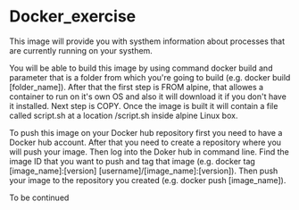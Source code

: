 # Docker_exercise

This image will provide you with systhem information about processes that are currently running on your systhem.

You will be able to build this image by using command docker build and parameter that is a folder from which you're going to build (e.g. docker build [folder_name]). After that the first step is FROM alpine, that allowes a container to run on it's own OS and also it will download it if you don't have it installed. Next step is COPY. Once the image is built it will contain a file called script.sh at a location /script.sh inside alpine Linux box.

To push this image on your Docker hub repository first you need to have a Docker hub account. After that you need to create a repository where you will push your image. Then log into the Doker hub in command line. Find the image ID that you want to push and tag that image (e.g. docker tag [image_name]:[version] [username]/[image_name]:[version]). Then push your image to the repository you created (e.g. docker push [image_name]). 

To be continued
